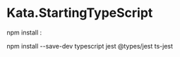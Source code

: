 # Kata.StartingTypeScript

npm install :

npm install --save-dev typescript jest @types/jest ts-jest 




